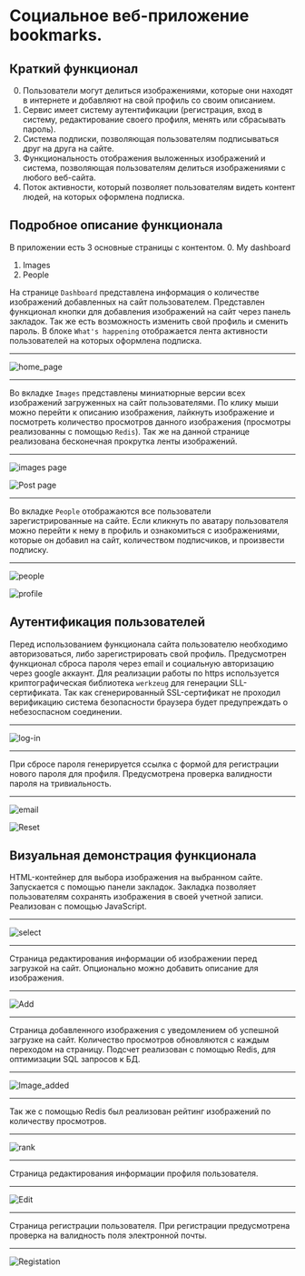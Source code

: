 # Социальное веб-приложение bookmarks.
## Краткий функционал
0. Пользователи могут делиться изображениями, которые они находят в интернете и добавляют на свой профиль со своим описанием.
1. Сервис имеет систему аутентификации (регистрация, вход в систему, редактирование своего профиля, менять или сбрасывать пароль).
2. Система подписки, позволяющая пользователям подписываться друг на друга на сайте.
3. Функциональность отображения выложенных изображений и система, позволяющая пользователям делиться изображениями с любого веб-сайта.
4. Поток активности, который позволяет пользователям видеть контент людей, на которых оформлена подписка.
   

## Подробное описание функционала

В приложении есть 3 основные страницы с контентом.
0. My dashboard
1. Images
2. People

На странице ```Dashboard``` представлена информация о количестве изображений добавленных на сайт пользователем. Представлен функционал кнопки для добавления изображений на сайт через панель закладок. Так же есть возможность изменить свой профиль и сменить пароль. В блоке ```What's happening``` отображается лента активности пользователей на которых оформлена подписка.

----

![home_page](https://sun9-45.userapi.com/impg/zUvX37Tw3PCNCCrowPQxvw04DOWAzl39AYEdkg/yY6lyGyL59E.jpg?size=771x682&quality=96&sign=01d615978b9e44d985364d496db38951&type=album "Домашнаяя страница")

----

Во вкладке ```Images``` представлены миниатюрные версии всех изображений загруженных на сайт пользователями. По клику мыши можно перейти к описанию изображения, лайкнуть изображение и посмотреть количество просмотров данного изображения (просмотры реализованны с помощью ```Redis```). Так же на данной странице реализована бесконечная прокрутка ленты изображений.

----

![images page](https://sun9-71.userapi.com/impg/qCM18t2-6E1AePWKu3O_18hmIwJPBtSXjKyJEg/MrO-qApjNSg.jpg?size=1280x696&quality=96&sign=4cfd8b1128969836f986d5a0eb1d273e&type=album "images page")

![Post page](https://sun9-47.userapi.com/impg/gMjnrng1qQ5YC_ie361GPnnAyVBHnW6x9s9sdg/-fO5J09lxTA.jpg?size=1280x463&quality=96&sign=f1c756876973dd9623351676047cc1dc&type=album "Post page")

----

Во вкладке ```People``` отображаются все пользователи зарегистрированные на сайте. Если кликнуть по аватару пользователя можно перейти к нему в профиль и ознакомиться с изображениями, которые он добавил на сайт, количеством подписчиков, и произвести подписку.

----

![people](https://sun9-77.userapi.com/impg/nqUnzKqiSiewjoUWufxQDa3xVtdsw1sZMg1j5g/SpiaZUzUNyo.jpg?size=1273x372&quality=96&sign=a43d8e3a8e47537b514e341cc67fdb41&type=album "peoples page")

![profile](https://sun9-7.userapi.com/impg/LEZNWRUVWAsXBUJsKybKLPjW3Vygb559meM9RA/SQFAyBPS-tg.jpg?size=1280x684&quality=96&sign=bea8d25d1d06f22d52b1b8480f7d3fcc&type=album "Профиль пользователя")

## Аутентификация пользователей

Перед использованием функционала сайта пользователю необходимо авторизоваться, либо зарегистрировать свой профиль. Предусмотрен функционал сброса пароля через email и социальную авторизацию через google аккаунт. Для реализации работы по https используется криптографическая библиотека ```werkzeug``` для генерации SLL-сертификата. Так как сгенерированный SSL-сертификат не проходил верификацию система безопасности браузера будет предупреждать о небезоспасном соединении.

----

![log-in](https://sun9-62.userapi.com/impg/eml_Uw-woLxebs3bXCa1rFBqHmUjIPRBtkTsLA/4IEfbK_Yj2o.jpg?size=1280x490&quality=96&sign=209763c9564f3a72d66aac189259924c&type=album "Login")

----
При сбросе пароля генерируется ссылка с формой для регистрации нового пароля для профиля. Предусмотрена проверка валидности пароля на тривиальность.

----

![email](https://sun9-43.userapi.com/impg/GUSCeGp-9Fri2Z0ssaKfPjzsCm2MOcXMQ8WPCw/fTyReKwarLY.jpg?size=715x290&quality=96&sign=25c7af21098cc0843440c2f93b59a6ea&type=album "Email reset")

![Reset](https://sun9-33.userapi.com/impg/g0-T492dQy85gHFbXTM9lC6U0XwMs4_RSeQ5-w/BvOAyM75RVI.jpg?size=743x673&quality=96&sign=1e9557697a787c2160024ea9282c5458&type=album "Reset done")

## Визуальная демонстрация функционала

HTML-контейнер для выбора изображения на выбранном сайте. Запускается с помощью панели закладок. Закладка позволяет пользователям сохранять изображения в своей учетной записи.
Реализован с помощью JavaScript.

----
![select](https://sun9-49.userapi.com/impg/jioxBi8LQt3oO9jFsmFbAWXIqNd5ryAmj4Kouw/T5Q43Ma1cNk.jpg?size=1249x878&quality=96&sign=b095bad9fb9248fe1d085f40e6f6601d&type=album "Select image")

----

Страница редактирования информации об изображении перед загрузкой на сайт. Опционально можно добавить описание для изображения. 

----
![Add](https://sun9-5.userapi.com/impg/-V_KdZUzczAo5vpnLXx_zMc6fG0IN0v804vEBw/uukaqH6nJas.jpg?size=940x613&quality=96&sign=f94b161843421eb56774db34276f3574&type=album "Add image")

-----

Страница добавленного изображения с уведомлением об успешной загрузке на сайт. Количество просмотров обновляются с каждым переходом на страницу. Подсчет реализован с помощью Redis, для оптимизации SQL запросов к БД.

----
![Image_added](https://sun9-59.userapi.com/impg/Gw98D9VEt74z50-kZ-iRfmWPHAdKLrJmbfykVg/OlQggztW30U.jpg?size=1280x683&quality=96&sign=3afd56e1157c68b20ad8efab6d6d0ef7&type=album "Image_added")

----
Так же с помощью Redis был реализован рейтинг изображений по количеству просмотров.

----
![rank](https://sun9-72.userapi.com/impg/Rq7DHnuNlCU-ay3ACVglXXOOaCQNKYo56pU2yg/8xOMq7GbEKM.jpg?size=1091x589&quality=96&sign=a243ca3058efb9e75fdf5da610dff944&type=album "Rank")

----
Страница редактирования информации профиля пользователя.

----
![Edit](https://sun9-57.userapi.com/impg/MNGSHg6HBMg0qjTRXk5NwrclePEIrUk_XacO4A/AseXSWCYjgk.jpg?size=840x854&quality=96&sign=9f81f7e7c71a3b0a38be726e92d28236&type=album "Edit profile")

----
Страница регистрации пользователя. При регистрации предусмотрена проверка на валидность поля электронной почты.

----
![Registation](https://sun9-70.userapi.com/impg/O2rhNcqCzKNH-IgPKcBKttdlSIt1u-kjBNJIQA/XSdeMswnQro.jpg?size=860x813&quality=96&sign=09451a8018ce4c8a420f37d8c6b89de1&type=album "Rigister page")

